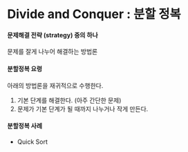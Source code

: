 # Divide and Conquer : 분할 정복



#### 문제해결 전략 (strategy) 중의 하나

문제를 잘게 나누어 해결하는 방법론



#### 분할정복 요령

아래의 방법론을 재귀적으로 수행한다.

1. 기본 단계를 해결한다. (아주 간단한 문제)
2. 문제가 기본 단계가 될 때까지 나누거나 작게 만든다.



#### 분할정복 사례

- Quick Sort